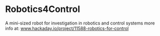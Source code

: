 # Robotics4Control
A mini-sized robot for investigation in robotics and control systems
more info at: www.hackaday.io/project/11588-robotics-for-control
